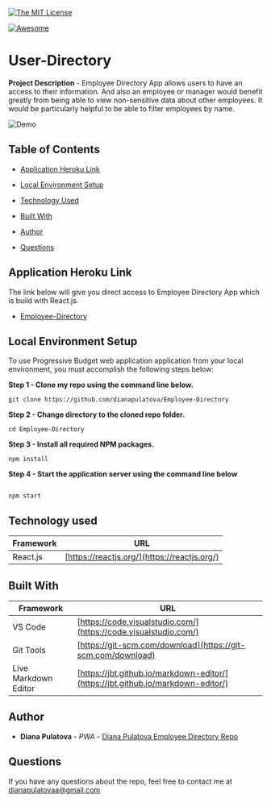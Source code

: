 
 
 [![The MIT License](https://img.shields.io/badge/license-MIT-orange.svg?style=flat-square)](http://opensource.org/licenses/MIT)
 
 [![Awesome](https://cdn.rawgit.com/sindresorhus/awesome/d7305f38d29fed78fa85652e3a63e154dd8e8829/media/badge.svg)](https://github.com/sindresorhus/awesome)

 # User-Directory

  
**Project Description** - Employee Directory App allows users to have an access to their information. And also an employee or manager would benefit greatly from being able to view non-sensitive data about other employees. It would be particularly helpful to be able to filter employees by name.


 ![Demo](././demo-gif)

## Table of Contents

  * [Application Heroku Link](#Application-Heroku-Link)

  * [Local Environment Setup](#Local-Environment-Setup)

  * [Technology Used](#Technology-Used)
 
  * [Built With](#Built-With)
   
  * [Author](#Author)

  * [Questions](#Questions)
   

## Application Heroku Link
The link below will give you direct access to Employee Directory App which is build with React.js.

<!-- react app link -->
* [Employee-Directory](react-app-link)

## Local Environment Setup
To use Progressive Budget web application application from your local environment, you must accomplish the following steps below:

**Step 1 - Clone my repo using the command line below.**
```
git clone https://github.com/dianapulatova/Employee-Directory
```
**Step 2 - Change directory to the cloned repo folder.**
```
cd Employee-Directory
```
**Step 3 - Install all required NPM packages.**
```
npm install
```
**Step 4 - Start the application server using the command line below**
```

npm start
```

## Technology used
Framework | URL
----------|-------------------------------------------------
React.js | [https://reactjs.org/](https://reactjs.org/)




## Built With
Framework | URL
----------|-------------------------------------------------
 VS Code | [https://code.visualstudio.com/](https://code.visualstudio.com/)
 Git Tools | [https://git-scm.com/download](https://git-scm.com/download)
 Live Markdown Editor | [https://jbt.github.io/markdown-editor/](https://jbt.github.io/markdown-editor/)

## Author

* **Diana Pulatova** - *PWA* - [Diana Pulatova Employee Directory Repo](https://github.com/dianapulatova/Employee-Directory)

 ## Questions
   
  
  If you have any questions about the repo, feel free to contact me at <dianapulatovaa@gmail.com>


